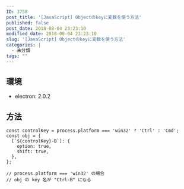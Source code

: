 ```yaml
---
ID: 3758
post_title: '[JavaScript] Objectのkeyに変数を使う方法'
published: false
post_date: 2018-08-04 23:23:10
modified_date: 2018-08-04 23:23:10
slug: '[JavaScript] Objectのkeyに変数を使う方法'
categories: |
  - 未分類
tags: ""
---
```

## 環境

- electron: 2.0.2


## 方法

```language-js
const controlKey = process.platform === 'win32' ? 'Ctrl' : 'Cmd';
const obj = {
  [`${controlKey}-B`]: {
    option: true,
    shift: true,
  },
};

// process.platform === 'win32' の場合
// obj の key 名が "Ctrl-B" になる
```